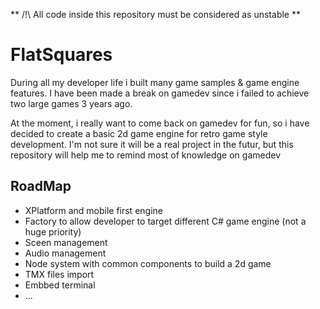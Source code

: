 ** /!\ All code inside this repository must be considered as unstable **

# FlatSquares
During all my developer life i built many game samples & game engine features. I have been made a break on gamedev since i failed to achieve two large games 3 years ago.

At the moment, i really want to come back on gamedev for fun, so i have decided to create a basic 2d game engine for retro game style development. I'm not sure it will be a real project in the futur, but this repository will help me to remind most of knowledge on gamedev

## RoadMap
- XPlatform and mobile first engine
- Factory to allow developer to target different C# game engine (not a huge priority)
- Sceen management
- Audio management
- Node system with common components to build a 2d game
- TMX files import
- Embbed terminal
- ...
